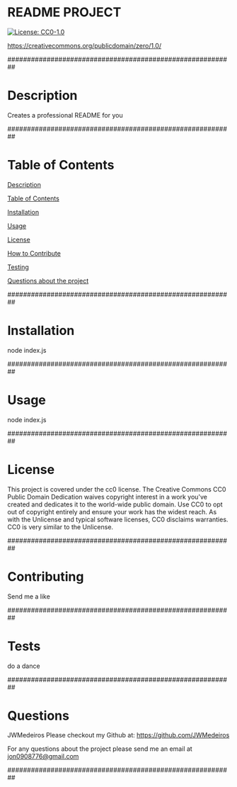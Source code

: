 # README PROJECT 
  [![License: CC0-1.0](https://img.shields.io/badge/License-CC0_1.0-lightgrey.svg)](http://creativecommons.org/publicdomain/zero/1.0/) 

  https://creativecommons.org/publicdomain/zero/1.0/

  ##########################################################
  
  # Description
  Creates a professional README for you 

  ##########################################################

  # Table of Contents
  [Description](#description) 

  [Table of Contents](#table-of-contents) 

  [Installation](#installation) 

  [Usage](#usage) 

  [License](#license) 

  [How to Contribute](#contributing)

  [Testing](#tests)

  [Questions about the project](#questions)

  ##########################################################
  
  # Installation
  node index.js

  ##########################################################
  
  # Usage
  node index.js

  ##########################################################
  
  # License
  This project is covered under the cc0 license. The Creative Commons CC0 Public Domain Dedication waives copyright interest in a work you've created and dedicates it to the world-wide public domain. Use CC0 to opt out of copyright entirely and ensure your work has the widest reach. As with the Unlicense and typical software licenses, CC0 disclaims warranties. CC0 is very similar to the Unlicense.

  ##########################################################
  
  # Contributing
  Send me a like

  ##########################################################
  
  # Tests
  do a dance

  ##########################################################
  
  # Questions
  JWMedeiros
  Please checkout my Github at:
  https://github.com/JWMedeiros


  For any questions about the project please send me an email at jon0908776@gmail.com
 
  ##########################################################